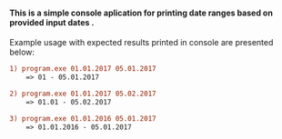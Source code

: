 #### This is a simple console aplication for printing date ranges based on provided input dates .
Example usage with expected results printed in console are presented below:
```diff
1) program.exe 01.01.2017 05.01.2017
	=> 01 - 05.01.2017
```
```diff
2) program.exe 01.01.2017 05.02.2017
	=> 01.01 - 05.02.2017
```
```diff
3) program.exe 01.01.2016 05.01.2017
	=> 01.01.2016 - 05.01.2017
```
